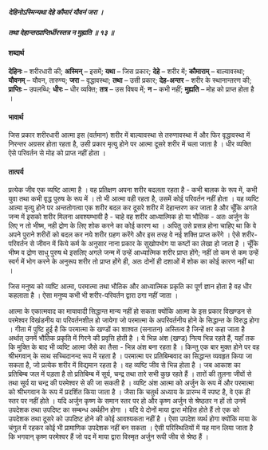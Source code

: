 ##### देहिनोऽस्मिन्यथा देहे कौमारं यौवनं जरा ।
##### तथा देहान्तरप्राप्तिर्धीरस्तत्र न मुह्यति ॥ १३ ॥

#### शब्दार्थ

**देहिनः** – शरीरधारी की; **अस्मिन्** – इसमें; **यथा** – जिस प्रकार; **देहे** – शरीर में; **कौमाराम्** – बाल्यावस्था; **यौवनम्** – यौवन, तारुण्य; **जरा** – वृद्धावस्था; **तथा** – उसी प्रकार; **देह-अन्तर** – शरीर के स्थानान्तरण की; **प्राप्तिः** – उपलब्धि; **धीरः** – धीर  व्यक्ति; **तत्र** – उस विषय में; **न** – कभी नहीं; **मुह्यति** – मोह को प्राप्त होता है ।

#### भावार्थ

जिस प्रकार शरीरधारी आत्मा इस (वर्तमान) शरीर में बाल्यावस्था से तरुणावस्था में और फिर वृद्धावस्था में निरन्तर अग्रसर होता रहता है, उसी प्रकार मृत्यु होने पर आत्मा दूसरे शरीर में चला जाता है । धीर व्यक्ति ऐसे परिवर्तन से मोह को प्राप्त नहीं होता ।

#### तात्पर्य

प्रत्येक जीव एक व्यष्टि आत्मा है । वह प्रतिक्षण अपना शरीर बदलता रहता है - कभी बालक के रूप में, कभी युवा तथा कभी वृद्ध पुरुष के रूप में । तो भी आत्मा वही रहता है, उसमें कोई परिवर्तन नहीं होता । यह व्यष्टि आत्मा मृत्यु होने पर अन्ततोगत्वा एक शरीर बदल कर दूसरे शरीर में देहान्तरण कर जाता है और चूँकि अगले जन्म में इसको शरीर मिलना अवश्यम्भावी है - चाहे वह शरीर आध्यात्मिक हो या भौतिक - अतः अर्जुन के लिए न तो भीष्म, नही द्रोण के लिए शोक करने का कोई कारण था । अपितु उसे प्रसन्न होना चाहिए था कि वे अपने पुराने शरीरों को बदल कर नये शरीर ग्रहण करेंगे और इस तरह वे नई शक्ति प्राप्त करेंगे । ऐसे शरीर-परिवर्तन से जीवन में किये कर्म के अनुसार नाना प्रकार के सुखोपभोग या कष्टों का लेखा हो जाता है । चूँकि भीष्म व द्रोण साधु पुरुष थे इसलिए अगले जन्म में उन्हें आध्यात्मिक शरीर प्राप्त होंगे; नहीं तो कम से कम उन्हें स्वर्ग में भोग करने के अनुरूप शरीर तो प्राप्त होंगे ही, अतः दोनों ही दशाओं में शोक का कोई कारण नहीं था ।

जिस मनुष्य को व्यष्टि आत्मा, परमात्मा तथा भौतिक और आध्यात्मिक प्रकृति का पूर्ण ज्ञान होता है वह धीर कहलाता है । ऐसा मनुष्य कभी भी शरीर-परिवर्तन द्वारा ठगा नहीं जाता ।

आत्मा के एकात्मवाद का मायावादी सिद्धान्त मान्य नहीं हो सकता क्योंकि आत्मा के इस प्रकार विखण्डन से परमेश्वर विखंडनीय या परिवर्तनशील हो जायेगा जो परमात्मा के अपरिवर्तनीय होने के सिद्धान्त के विरुद्ध होगा । गीता में पुष्टि हुई है कि परमात्मा के खण्डों का शाश्वत (सनातन) अस्तित्व है जिन्हें क्षर कहा जाता है अर्थात् उनमें भौतिक प्रकृति में गिरने की प्रवृत्ति होती है । ये भिन्न अंश (खण्ड) नित्य भिन्न रहते हैं, यहाँ तक कि मुक्ति के बाद भी व्यष्टि आत्मा जैसे का तैसा - भिन्न अंश बना रहता है । किन्तु एक बार मुक्त होने पर वह श्रीभगवान् के साथ सच्चिदानन्द रूप में रहता है । परमात्मा पर प्रतिबिम्बवाद का सिद्धान्त व्यवहृत किया जा सकता है, जो प्रत्येक शरीर में विद्यमान रहता है । वह व्यष्टि जीव से भिन्न होता है । जब आकाश का प्रतिबिम्ब जल में पड़ता है तो प्रतिबिम्ब में सूर्य, चन्द्र तथा तारे सभी कुछ रहते हैं । तारों की तुलना जीवों से तथा सूर्य या चन्द्र की परमेश्वर से की जा सकती है । व्यष्टि अंश आत्मा को अर्जुन के रूप में और परमात्मा को श्रीभगवान के रूप में प्रदर्शित किया जाता है । जैसा कि चतुर्थ अध्याय के प्रारम्भ में स्पष्ट है, वे एक ही स्तर पर नहीं होते । यदि अर्जुन कृष्ण के समान स्तर पर हो और कृष्ण अर्जुन से श्रेष्ठतर न हों तो उनमें उपदेशक तथा उपदिष्ट का सम्बन्ध अर्थहीन होगा । यदि ये दोनों माया द्वारा मोहित होते हैं तो एक को उपदेशक तथा दूसरे को उपदिष्ट होने की कोई आवश्यकता नहीं है । ऐसा उपदेश व्यर्थ होगा क्योंकि माया के चंगुल में रहकर कोई भी प्रामाणिक उपदेशक नहीं बन सकता । ऐसी परिस्थितियों में यह मान लिया जाता है कि भगवान् कृष्ण परमेश्वर हैं जो पद में माया द्वारा विस्मृत अर्जुन रूपी जीव से श्रेष्ठ हैं ।